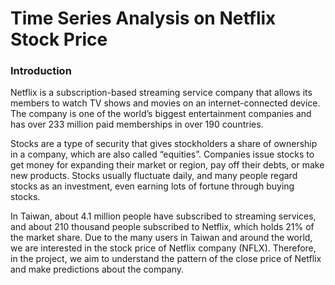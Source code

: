 # Time Series Analysis on Netflix Stock Price
### Introduction
Netflix is a subscription-based streaming service company that allows its members to watch TV shows and movies on an internet-connected device. The company is one of the world’s biggest entertainment companies and has over 233 million paid memberships in over 190 countries.

Stocks are a type of security that gives stockholders a share of ownership in a company, which are also called “equities”. Companies issue stocks to get money for expanding their market or region, pay off their debts, or make new products. Stocks usually fluctuate daily, and many people regard stocks as an investment, even earning lots of fortune through buying stocks.

In Taiwan, about 4.1 million people have subscribed to streaming services, and about 210 thousand people subscribed to Netflix, which holds 21% of the market share. Due to the many users in Taiwan and around the world, we are interested in the stock price of Netflix company (NFLX). Therefore, in the project, we aim to understand the pattern of the close price of Netflix and make predictions about the company.
